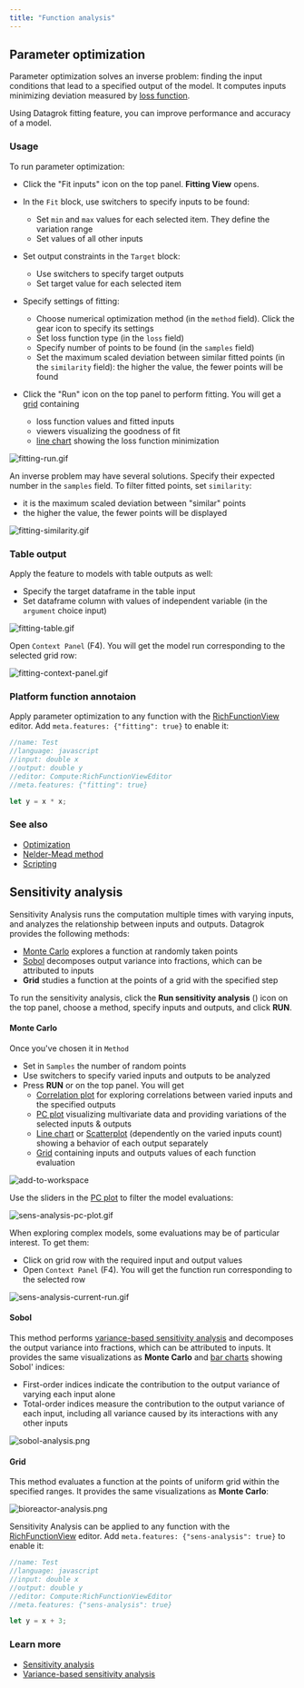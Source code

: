 ```yaml
---
title: "Function analysis"
---
```


## Parameter optimization

Parameter optimization solves an inverse problem: finding the input conditions that lead to a specified output of the model. It computes inputs minimizing deviation measured by [loss function](https://en.wikipedia.org/wiki/Loss_function).

Using Datagrok fitting feature, you can improve performance and accuracy of a model.

### Usage

To run parameter optimization:

* Click the "Fit inputs" icon <i class="grok-icon fal fa-chart-line"></i> on the top panel. **Fitting View** opens.

* In the `Fit` block, use switchers to specify inputs to be found:

  * Set `min` and `max` values for each selected item. They define the variation range
  * Set values of all other inputs

* Set output constraints in the `Target` block:
  * Use switchers to specify target outputs
  * Set target value for each selected item

* Specify settings of fitting:
  * Choose numerical optimization method (in the `method` field). Click the gear icon <i class="grok-icon fal fa-cog"></i> to specify its settings
  * Set loss function type (in the `loss` field)
  * Specify number of points to be found (in the `samples` field)
  * Set the maximum scaled deviation between similar fitted points (in the `similarity` field): the higher the value, the fewer points will be found

* Click the "Run" <i class="fas fa-play"></i> icon on the top panel to perform fitting. You will get a
[grid](../visualize/viewers/grid) containing

  * loss function values and fitted inputs
  * viewers visualizing the goodness of fit
  * [line chart](../visualize/viewers/line-chart) showing the loss function minimization

![fitting-run.gif](pics/fitting-run.gif)

An inverse problem may have several solutions. Specify their expected number in the `samples` field. To filter fitted points, set `similarity`:

* it is the maximum scaled deviation between "similar" points
* the higher the value, the fewer points will be displayed

![fitting-similarity.gif](pics/fitting-similarity.gif)

### Table output

Apply the feature to models with table outputs as well:

* Specify the target dataframe in the table input
* Set dataframe column with values of independent variable (in the `argument` choice input)

![fitting-table.gif](pics/fitting-table.gif)

Open `Context Panel` (F4). You will get the model run corresponding to the selected grid row:

![fitting-context-panel.gif](pics/fitting-context-panel.gif)

### Platform function annotaion

Apply parameter optimization to any function with the [RichFunctionView](https://datagrok.ai/help/compute/scripting/advanced-scripting/) editor. Add `meta.features: {"fitting": true}` to enable it:

```javascript
//name: Test
//language: javascript
//input: double x
//output: double y
//editor: Compute:RichFunctionViewEditor
//meta.features: {"fitting": true}

let y = x * x;
```

### See also

* [Optimization](https://en.wikipedia.org/wiki/Mathematical_optimization)
* [Nelder-Mead method](https://en.wikipedia.org/wiki/Nelder%E2%80%93Mead_method)
* [Scripting](https://datagrok.ai/help/compute/scripting/)

## Sensitivity analysis

Sensitivity Analysis runs the computation multiple times with varying inputs,
and analyzes the relationship between inputs and outputs. Datagrok provides the following
methods:

* [Monte Carlo](https://en.wikipedia.org/wiki/Monte_Carlo_method) explores a function
at randomly taken points
* [Sobol](https://en.wikipedia.org/wiki/Variance-based_sensitivity_analysis)
decomposes output variance into fractions, which can be attributed to inputs
* **Grid** studies a function at the points of a grid with the specified step

To run the sensitivity analysis, click the **Run sensitivity analysis** (<i class="grok-icon fal fa-analytics"></i>) icon on the top panel,
choose a method, specify inputs and outputs, and click **RUN**.

#### Monte Carlo

Once you've chosen it in `Method`

* Set in `Samples` the number of random points
* Use switchers to specify varied inputs and outputs to be analyzed
* Press **RUN** or <i class="fas fa-play"></i> on the top panel. You will get
  * [Correlation plot](../visualize/viewers/correlation-plot.md) for exploring
correlations between varied inputs and the specified outputs
  * [PC plot](../visualize/viewers/pc-plot.md) visualizing multivariate data
and providing variations of the selected inputs & outputs
  * [Line chart](../visualize/viewers/line-chart.md) or
[Scatterplot](../visualize/viewers/scatter-plot.md) (dependently on the varied
inputs count) showing a behavior of each output separately
  * [Grid](../visualize/viewers/grid.md) containing inputs and outputs values
of each function evaluation

![add-to-workspace](sensitivity-analysis.gif)

Use the sliders in the [PC plot](../visualize/viewers/pc-plot.md) to filter the model evaluations:

![sens-analysis-pc-plot.gif](sens-analysis-pc-plot.gif)

When exploring complex models, some evaluations may be of particular interest. To get them:

* Click on grid row with the required input and output values
* Open `Context Panel` (F4). You will get the function run corresponding to the selected row

![sens-analysis-current-run.gif](sens-analysis-current-run.gif)

#### Sobol

This method performs
[variance-based sensitivity analysis](https://en.wikipedia.org/wiki/Variance-based_sensitivity_analysis) and decomposes the output variance into fractions, which can be attributed to inputs. It provides the same visualizations
as **Monte Carlo** and [bar charts](../visualize/viewers/bar-chart.md) showing
Sobol' indices:

* First-order indices indicate the contribution to the output variance of varying each input alone
* Total-order indices measure the contribution to the output variance of each input,
 including all variance caused by its interactions with any other inputs

![sobol-analysis.png](sobol-analysis.png)

#### Grid

This method evaluates a function at the points of uniform grid within the specified ranges. It provides the same visualizations
as **Monte Carlo**:

![bioreactor-analysis.png](grid-analysis.png)

Sensitivity Analysis can be applied to any function with the [RichFunctionView](scripting/advanced-scripting/advanced-scripting.mdx) editor. Add `meta.features: {"sens-analysis": true}` to enable it:

```javascript
//name: Test
//language: javascript
//input: double x
//output: double y
//editor: Compute:RichFunctionViewEditor
//meta.features: {"sens-analysis": true}

let y = x + 3;
```

### Learn more

* [Sensitivity analysis](https://en.wikipedia.org/wiki/Sensitivity_analysis)
* [Variance-based sensitivity analysis](https://en.wikipedia.org/wiki/Variance-based_sensitivity_analysis)

